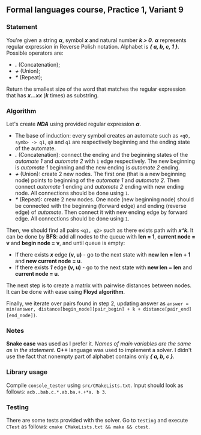 ## Formal languages course, Practice 1, Variant 9

### Statement

You're given a string ***α***, symbol ***x*** and natural number ***k > 0***. ***α*** represents regular expression in Reverse Polish notation. Alphabet is ***{ a, b, c, 1 }***. Possible operators are:

- ***.*** (Concatenation);
- ***+*** (Union);
- ***\**** (Repeat);

Return the smallest size of the word that matches the regular expression that has ***x...xx*** (***k*** times) as substring.

### Algorithm

Let's create ***NDA*** using provided regular expression ***α***.

- The base of induction: every symbol creates an automate such as `<q0, symb> -> q1`, `q0` and `q1` are respectively beginning and the ending state of the automate.
- ***.*** (Concatenation): connect the ending and the beginning states of the *automate 1* and *automate 2* with `1` edge respectively. The new beginning is *automate 1* beginning and the new ending is *automate 2* ending.
- ***+*** (Union): create 2 new nodes. The first one (that is a new beginning node) points to beginning of the *automate 1* and *automate 2*. Then connect *automate 1* ending and *automate 2* ending with new ending node. All connections should be done using `1`.
- ***\**** (Repeat): create 2 new nodes. One node (new beginning node) should be connected with the beginning (forward edge) and ending (reverse edge) of *automate*. Then connect it with new ending edge by forward edge. All connections should be done using `1`.

Then, we should find all pairs `<q1, q2>` such as there exists path with ***x^k***. It can be done by **BFS**: add all nodes to the queue with **len = 1**, **current node = v** and **begin node = v**, and until queue is empty:

- If there exists ***x*** edge **(v, u)** - go to the next state with **new len = len + 1** and **new current node = u**.
- If there exists ***1*** edge **(v, u)** - go to the next state with **new len = len** and **current node = u**.

The next step is to create a matrix with pairwise distances between nodes. It can be done with ease using **Floyd algorithm**.

Finally, we iterate over pairs found in step 2, updating answer as `answer = min(answer, distance[begin_node][pair_begin] + k + distance[pair_end][end_node])`.

### Notes

**Snake case** was used as I prefer it. *Names of main variables are the same as in the statement*. **C++** language was used to implement a solver. I didn't use the fact that nonempty part of alphabet contains only ***{ a, b, c }***.

### Library usage

Compile `console_tester` using `src/CMakeLists.txt`. Input should look as follows: `acb..bab.c.*.ab.ba.+.+*a. b 3`.

### Testing

There are some tests provided with the solver. Go to `testing` and execute `CTest` as follows: `cmake CMakeLists.txt && make && ctest`.